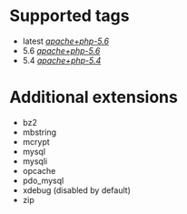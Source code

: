 Supported tags
===========

 - latest *[apache+php-5.6][1]*
 - 5.6 *[apache+php-5.6][1]*
 - 5.4 *[apache+php-5.4][2]*



Additional extensions
===========

 - bz2
 - mbstring
 - mcrypt
 - mysql
 - mysqli
 - opcache
 - pdo_mysql
 - xdebug (disabled by default)
 - zip

  [1]: https://github.com/LukeMauldin/docker-php-laravel/blob/master/5.6/Dockerfile
  [2]: https://github.com/LukeMauldin/docker-php-laravel/blob/master/5.4/Dockerfile
